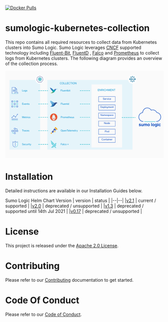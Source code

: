 [![Docker Pulls](https://img.shields.io/docker/pulls/sumologic/kubernetes-fluentd.svg)](https://hub.docker.com/r/sumologic/kubernetes-fluentd)

# sumologic-kubernetes-collection

This repo contains all required resources to collect data from Kubernetes clusters into Sumo Logic. Sumo Logic leverages [CNCF](https://www.cncf.io) supported technology including [Fluent-Bit](https://fluentbit.io), [FluentD](https://www.fluentd.org) , [Falco](https://www.falco.org/) and [Prometheus](https://prometheus.io) to collect logs from Kubernetes clusters. The following diagram provides an overview of the collection process.

![overview](/images/overview.png)

# Installation

Detailed instructions are available in our Installation Guides below.

Sumo Logic Helm Chart Version
| version | status |
|--|--|
|[v2.1](https://github.com/SumoLogic/sumologic-kubernetes-collection/tree/release-v2.1/deploy/README.md) | current / supported  |
|[v2.0](https://github.com/SumoLogic/sumologic-kubernetes-collection/tree/release-v2.0/deploy/README.md) | deprecated / unsupported  |
|[v1.3](https://github.com/SumoLogic/sumologic-kubernetes-collection/tree/release-v1.3/deploy/README.md) | deprecated / supported until 14th Jul 2021 |
|[v0.17](https://github.com/SumoLogic/sumologic-kubernetes-collection/tree/release-v0.17/deploy/README.md) | deprecated / unsupported |

# License

This project is released under the [Apache 2.0 License](./LICENSE).

# Contributing

Please refer to our [Contributing](./CONTRIBUTING.md) documentation to get started.

# Code Of Conduct

Please refer to our [Code of Conduct](CODE_OF_CONDUCT.md).
